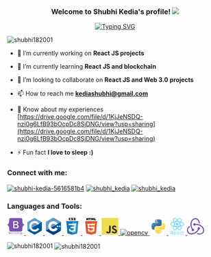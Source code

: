 <h3 align="center">
  Welcome to Shubhi Kedia's profile!
  <img src="https://media.giphy.com/media/hvRJCLFzcasrR4ia7z/giphy.gif" width="28">
</h3>
<p align="center">
  <a href="https://git.io/typing-svg"><img src="https://readme-typing-svg.demolab.com?font=Fira+Code&size=22&pause=1000&color=F75C7E&center=true&vCenter=true&width=440&height=45&lines=Frontend+Developer+using+React+JS;Exploring+Blockchain+and+Web+3.0;Always+Learning+new+things" alt="Typing SVG" /></a>
</p>

<p align="left"> <img src="https://komarev.com/ghpvc/?username=shubhi182001&label=Profile%20views&color=0e75b6&style=flat" alt="shubhi182001" /> </p>

- 🔭 I’m currently working on **React JS projects**

- 🌱 I’m currently learning **React JS and blockchain**

- 👯 I’m looking to collaborate on **React JS and Web 3.0 projects**

- 📫 How to reach me **kediashubhi@gmail.com**

- 📄 Know about my experiences [https://drive.google.com/file/d/1KjJeNSDQ-nzi0g6LfB93bOcpDc8SjDNG/view?usp=sharing](https://drive.google.com/file/d/1KjJeNSDQ-nzi0g6LfB93bOcpDc8SjDNG/view?usp=sharing)

- ⚡ Fun fact **I love to sleep :)**

<h3 align="left">Connect with me:</h3>
<p align="left">
<a href="https://linkedin.com/in/shubhi-kedia-5616581b4" target="blank"><img align="center" src="https://raw.githubusercontent.com/rahuldkjain/github-profile-readme-generator/master/src/images/icons/Social/linked-in-alt.svg" alt="shubhi-kedia-5616581b4" height="30" width="40" /></a>
<a href="https://instagram.com/shubhi_kedia" target="blank"><img align="center" src="https://raw.githubusercontent.com/rahuldkjain/github-profile-readme-generator/master/src/images/icons/Social/instagram.svg" alt="shubhi_kedia" height="30" width="40" /></a>
<a href="https://www.leetcode.com/shubhi_kedia" target="blank"><img align="center" src="https://raw.githubusercontent.com/rahuldkjain/github-profile-readme-generator/master/src/images/icons/Social/leet-code.svg" alt="shubhi_kedia" height="30" width="40" /></a>
</p>

<h3 align="left">Languages and Tools:</h3>
<p align="left"> <a href="https://getbootstrap.com" target="_blank" rel="noreferrer"> <img src="https://raw.githubusercontent.com/devicons/devicon/master/icons/bootstrap/bootstrap-plain-wordmark.svg" alt="bootstrap" width="40" height="40"/> </a> <a href="https://www.cprogramming.com/" target="_blank" rel="noreferrer"> <img src="https://raw.githubusercontent.com/devicons/devicon/master/icons/c/c-original.svg" alt="c" width="40" height="40"/> </a> <a href="https://www.w3schools.com/cpp/" target="_blank" rel="noreferrer"> <img src="https://raw.githubusercontent.com/devicons/devicon/master/icons/cplusplus/cplusplus-original.svg" alt="cplusplus" width="40" height="40"/> </a> <a href="https://www.w3schools.com/css/" target="_blank" rel="noreferrer"> <img src="https://raw.githubusercontent.com/devicons/devicon/master/icons/css3/css3-original-wordmark.svg" alt="css3" width="40" height="40"/> </a> <a href="https://www.w3.org/html/" target="_blank" rel="noreferrer"> <img src="https://raw.githubusercontent.com/devicons/devicon/master/icons/html5/html5-original-wordmark.svg" alt="html5" width="40" height="40"/> </a> <a href="https://developer.mozilla.org/en-US/docs/Web/JavaScript" target="_blank" rel="noreferrer"> <img src="https://raw.githubusercontent.com/devicons/devicon/master/icons/javascript/javascript-original.svg" alt="javascript" width="40" height="40"/> </a> <a href="https://opencv.org/" target="_blank" rel="noreferrer"> <img src="https://www.vectorlogo.zone/logos/opencv/opencv-icon.svg" alt="opencv" width="40" height="40"/> </a> <a href="https://www.python.org" target="_blank" rel="noreferrer"> <img src="https://raw.githubusercontent.com/devicons/devicon/master/icons/python/python-original.svg" alt="python" width="40" height="40"/> </a> <a href="https://reactjs.org/" target="_blank" rel="noreferrer"> <img src="https://raw.githubusercontent.com/devicons/devicon/master/icons/react/react-original-wordmark.svg" alt="react" width="40" height="40"/> </a> <a href="https://redux.js.org" target="_blank" rel="noreferrer"> <img src="https://raw.githubusercontent.com/devicons/devicon/master/icons/redux/redux-original.svg" alt="redux" width="40" height="40"/> </a> </p>

<p><img align="left" src="https://github-readme-stats.vercel.app/api/top-langs?username=shubhi182001&show_icons=true&locale=en&layout=compact" alt="shubhi182001" /></p>

<p>&nbsp;<img align="center" src="https://github-readme-stats.vercel.app/api?username=shubhi182001&show_icons=true&locale=en" alt="shubhi182001" /></p>
